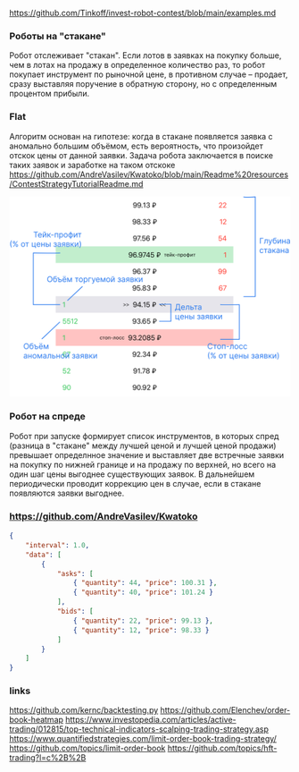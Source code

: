 https://github.com/Tinkoff/invest-robot-contest/blob/main/examples.md

### Роботы на "стакане"
Робот отслеживает "стакан". Если лотов в заявках на покупку больше, чем в лотах на продажу в определенное количество раз, то робот покупает инструмент по рыночной цене, в противном случае – продает,
сразу выставляя поручение в обратную сторону, но с определенным процентом прибыли.


### Flat
Алгоритм основан на гипотезе: когда в стакане появляется заявка с аномально большим объёмом, есть вероятность, что произойдет отскок цены от данной заявки. Задача робота заключается в поиске таких заявок и заработке на таком отскоке
https://github.com/AndreVasilev/Kwatoko/blob/main/Readme%20resources/ContestStrategyTutorialReadme.md

![img.png](img.png)

### Робот на спреде
Робот при запуске формирует список инструментов, в которых спред (разница в "стакане" между лучшей ценой и лучшей ценой продажи) превышает определнное значение и выставляет две встречные заявки на покупку по нижней границе и на продажу по верхней, но всего на один шаг цены выгоднее существующих заявок. В дальнейшем периодически проводит коррекцию цен в случае, если в стакане появляются заявки выгоднее.

### https://github.com/AndreVasilev/Kwatoko

```json
{
    "interval": 1.0,
    "data": [
        {
            "asks": [
                { "quantity": 44, "price": 100.31 },
                { "quantity": 40, "price": 101.24 }
            ],
            "bids": [
                { "quantity": 22, "price": 99.13 },
                { "quantity": 12, "price": 98.33 }
            ]
        }
    ]
}
```

### links
https://github.com/kernc/backtesting.py
https://github.com/Elenchev/order-book-heatmap
https://www.investopedia.com/articles/active-trading/012815/top-technical-indicators-scalping-trading-strategy.asp
https://www.quantifiedstrategies.com/limit-order-book-trading-strategy/
https://github.com/topics/limit-order-book
https://github.com/topics/hft-trading?l=c%2B%2B
